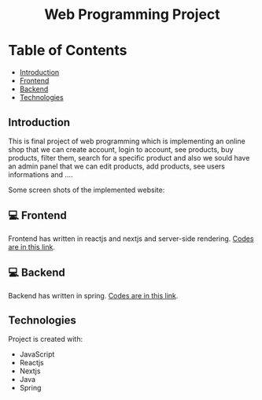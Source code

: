 # <p align="center">Web Programming Project</p>

# Table of Contents
- [Introduction](https://github.com/mohammadtavakoli78/Web-Programming#introduction)
- [Frontend](https://github.com/mohammadtavakoli78/Web-Programming#Frontend)
- [Backend](https://github.com/mohammadtavakoli78/Web-Programming#Backend)
- [Technologies](https://github.com/mohammadtavakoli78/Web-Programming#technologies)

## Introduction
This is final project of web programming which is implementing an online shop that we can create account, login to account, see products, buy products, filter them, search for a specific product and also we sould have an admin panel that we can edit products, add products, see users informations and ....<br>

Some screen shots of the implemented website:

## 💻 Frontend
Frontend has written in reactjs and nextjs and server-side rendering. [Codes are in this link](https://github.com/mohammadtavakoli78/Web-Programming/tree/master/frontend).

## 💻 Backend
Backend has written in spring. [Codes are in this link](https://github.com/mohammadtavakoli78/Web-Programming/tree/master/backend).

## Technologies
Project is created with:
* JavaScript
* Reactjs
* Nextjs
* Java
* Spring
